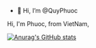 - 👋 Hi, I’m @QuyPhuoc

Hi, I'm Phuoc, from VietNam, 


[![Anurag's GitHub stats](https://github-readme-stats.vercel.app/api?username=QuyPhuoc)](https://github.com/anuraghazra/github-readme-stats)
